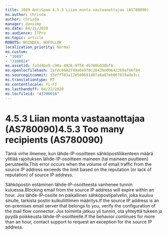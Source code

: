 ```yaml
---
title: 1049 AntiSpam 4.5.3 Liian monta vastaanottajaa (AS780090)
ms.author: chrisda
author: chrisda
manager: dansimp
ms.date: 04/21/2020
ms.audience: ITPro
ms.topic: article
ROBOTS: NOINDEX, NOFOLLOW
localization_priority: Normal
ms.custom:
- "1049"
- "3100024"
ms.assetid: fa3d4be9-c90a-4926-9754-4b708b038bf6
ms.openlocfilehash: 1afdc8682749a6e9f0c28428e09642269af66f84
ms.sourcegitcommit: 55eff703a17e500681d8fa6a87eb067019ade3cc
ms.translationtype: MT
ms.contentlocale: fi-FI
ms.lasthandoff: 04/22/2020
ms.locfileid: "43708016"
---
```

# <a name="453-too-many-recipients-as780090"></a><span data-ttu-id="e0704-102">4.5.3 Liian monta vastaanottajaa (AS780090)</span><span class="sxs-lookup"><span data-stu-id="e0704-102">4.5.3 Too many recipients (AS780090)</span></span>

<span data-ttu-id="e0704-103">Tämä virhe ilmenee, kun lähde-IP-osoitteen sähköpostiliikenteen määrä ylittää rajoituksen lähde-IP-osoitteen maineen (tai maineen puutteen) perusteella.</span><span class="sxs-lookup"><span data-stu-id="e0704-103">This error occurs when the volume of email traffic from the source IP address exceeds the limit based on the reputation (or lack of reputation) of source IP address.</span></span>

<span data-ttu-id="e0704-104">Sähköpostin estäminen lähde-IP-osoitteesta vanhenee tunnin kuluessa.</span><span class="sxs-lookup"><span data-stu-id="e0704-104">Blocking email from the source IP address will expire within an hour.</span></span> <span data-ttu-id="e0704-105">Jos lähde-IP-osoite on paikallinen sähköpostipalvelin, joka kuuluu sinulle, tarkista postin kulkuliittimen määritys.</span><span class="sxs-lookup"><span data-stu-id="e0704-105">If the source IP address is an on-premises email server that belongs to you, verify the configuration of the mail flow connector.</span></span> <span data-ttu-id="e0704-106">Jos toiminta jatkuu yli tunnin, ota yhteyttä tukeen ja pyydä poikkeusta lähde-IP-osoitteelle.</span><span class="sxs-lookup"><span data-stu-id="e0704-106">If the behavior continues for more than an hour, contact support to request an exception for the source IP address.</span></span>
